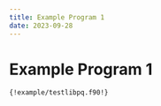 ```yaml
---
title: Example Program 1
date: 2023-09-28
---
```


# Example Program 1

```Fortran
{!example/testlibpq.f90!}
```